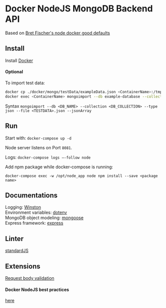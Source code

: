 # Docker NodeJS MongoDB Backend API
Based on [Bret Fischer's node docker good defaults](https://github.com/BretFisher/node-docker-good-defaults)

## Install
Install [Docker](https://www.docker.com/get-started)

#### Optional
To import test data: 
```bash
docker cp ./docker/mongo/testData/exampleData.json <ContainerName>:/tmp/exampleData.json
docker exec <ContainerName> mongoimport --db example-database --collection ExampleProject --type json --file /tmp/exampleData.json --jsonArray
```
Syntax
`mongoimport --db <DB_NAME> --collection <DB_COLLECTION> --type json --file <TESTDATA>.json --jsonArray`

## Run
Start with: `docker-compose up -d`

Node server listens on Port `8081`.

Logs: `docker-compose logs —-follow node`

Add npm package while docker-compose is running:

`docker-compose exec -w /opt/node_app node npm install --save <package name>`


## Documentations
Logging: [Winston](https://github.com/winstonjs/winston)  
Environment variables: [dotenv](https://github.com/motdotla/dotenv)  
MongoDB object modeling: [mongoose](https://mongoosejs.com/)  
Express framework: [express](https://expressjs.com/de/4x/api.html)

## Linter
[standardJS](https://standardjs.com/)

## Extensions
[Request body validation](https://ciphertrick.com/request-body-validations-joi-expressjs/)

#### Docker NodeJS best practices
[here](https://github.com/nodejs/docker-node/blob/master/docs/BestPractices.md)
